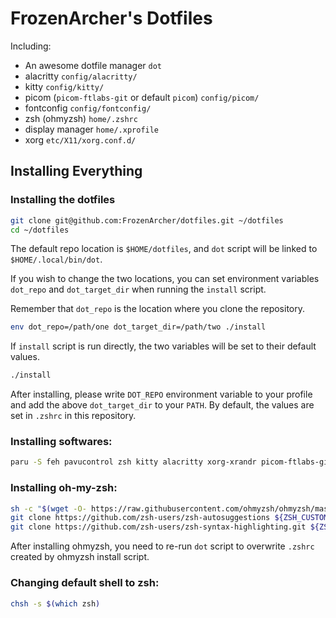 # FrozenArcher's Dotfiles

Including:

* An awesome dotfile manager `dot`
* alacritty `config/alacritty/`
* kitty `config/kitty/`
* picom (`picom-ftlabs-git` or default `picom`) `config/picom/`
* fontconfig `config/fontconfig/`
* zsh (ohmyzsh) `home/.zshrc`
* display manager `home/.xprofile`
* xorg `etc/X11/xorg.conf.d/`

## Installing Everything

### Installing the dotfiles

``` bash
git clone git@github.com:FrozenArcher/dotfiles.git ~/dotfiles
cd ~/dotfiles
```

The default repo location is `$HOME/dotfiles`, and `dot` script will be linked to `$HOME/.local/bin/dot`.

If you wish to change the two locations, you can set environment variables `dot_repo` and `dot_target_dir` when running the `install` script.

Remember that `dot_repo` is the location where you clone the repository.

``` bash
env dot_repo=/path/one dot_target_dir=/path/two ./install
```

If `install` script is run directly, the two variables will be set to their default values.

```bash
./install
```

After installing, please write `DOT_REPO` environment variable to your profile and add the above `dot_target_dir` to your `PATH`. By default, the values are set in `.zshrc` in this repository.

### Installing softwares:

```bash
paru -S feh pavucontrol zsh kitty alacritty xorg-xrandr picom-ftlabs-git ttf-jetbrains-mono-nerd ttf-lxgw-wenkai ttf-twemoji network-manager-applet udiskie blueman xfce4-power-manager xfce4-screensaver caffeine-ng pasystray fcitx5-im fcitx5-chinese-addons fcitx5-lua wget npm go fd ripgrep sed lxappearance qt5ct lsd bat unzip
```

### Installing oh-my-zsh:

```bash
sh -c "$(wget -O- https://raw.githubusercontent.com/ohmyzsh/ohmyzsh/master/tools/install.sh)"
git clone https://github.com/zsh-users/zsh-autosuggestions ${ZSH_CUSTOM:-~/.oh-my-zsh/custom}/plugins/zsh-autosuggestions
git clone https://github.com/zsh-users/zsh-syntax-highlighting.git ${ZSH_CUSTOM:-~/.oh-my-zsh/custom}/plugins/zsh-syntax-highlighting
```

After installing ohmyzsh, you need to re-run `dot` script to overwrite `.zshrc` created by ohmyzsh install script.

### Changing default shell to zsh:

```bash
chsh -s $(which zsh)
```
